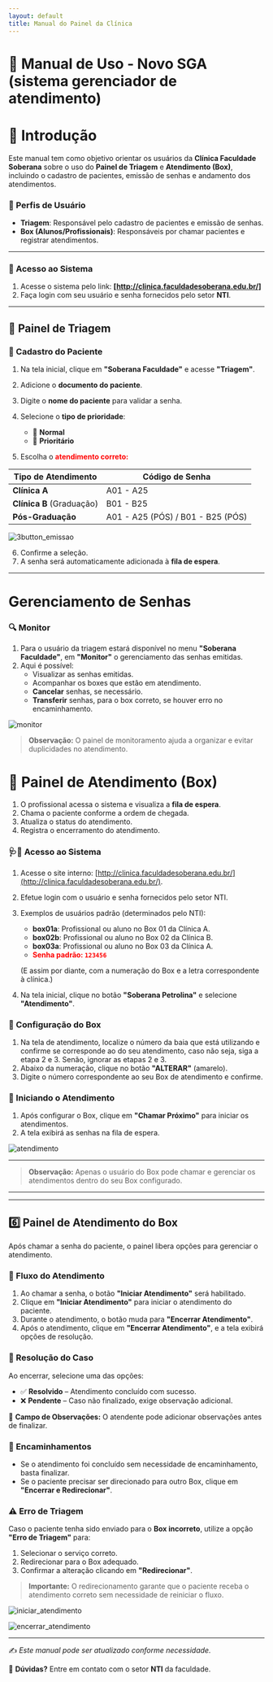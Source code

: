 ```yaml
---
layout: default
title: Manual do Painel da Clínica
---
```


# 📖 Manual de Uso - Novo SGA (sistema gerenciador de atendimento)  

# 🏥 Introdução  
Este manual tem como objetivo orientar os usuários da **Clínica Faculdade Soberana** sobre o uso do **Painel de Triagem** e **Atendimento (Box)**, incluindo o cadastro de pacientes, emissão de senhas e andamento dos atendimentos.  

### 👥 Perfis de Usuário  
- **Triagem**: Responsável pelo cadastro de pacientes e emissão de senhas.  
- **Box (Alunos/Profissionais)**: Responsáveis por chamar pacientes e registrar atendimentos.  

---

### 🔑 Acesso ao Sistema  
1. Acesse o sistema pelo link: **[http://clinica.faculdadesoberana.edu.br/]**
2. Faça login com seu usuário e senha fornecidos pelo setor **NTI**.  


---

## 📝 Painel de Triagem  
### 📌 Cadastro do Paciente  
1. Na tela inicial, clique em **"Soberana Faculdade"** e acesse **"Triagem"**.  
2. Adicione o **documento do paciente**.  
3. Digite o **nome do paciente** para validar a senha.  
4. Selecione o **tipo de prioridade**:  
   - 🔵 **Normal**  
   - 🔴 **Prioritário** 








5. Escolha o <span style="color: red;">**atendimento correto:**</span>  

| Tipo de Atendimento | Código de Senha |
|--------------------|----------------|
| **Clínica A**     | A01 - A25       |
| **Clínica B** (Graduação) | B01 - B25       |
| **Pós-Graduação** | A01 - A25 (PÓS) / B01 - B25 (PÓS) |

![3button_emissao](https://hackmd.io/_uploads/H1UxPeAoyl.png)


6. Confirme a seleção.  
7. A senha será automaticamente adicionada à **fila de espera**.  



---

#  Gerenciamento de Senhas  

### 🔍 Monitor  

1. Para o usuário da triagem estará disponível no menu **"Soberana Faculdade"**, em **"Monitor"** o gerenciamento das senhas emitidas.  
2. Aqui é possível:  
   - Visualizar as senhas emitidas.  
   - Acompanhar os boxes que estão em atendimento.  
   - **Cancelar** senhas, se necessário.  
   -  **Transferir** senhas, para o box correto, se houver erro no encaminhamento.  



![monitor](https://hackmd.io/_uploads/BygMe7l0sJl.png)
> **Observação:** O painel de monitoramento ajuda a organizar e evitar duplicidades no atendimento.  


# 📢 Painel de Atendimento (Box)  
1. O profissional acessa o sistema e visualiza a **fila de espera**.  
2. Chama o paciente conforme a ordem de chegada.  
3. Atualiza o status do atendimento.  
4. Registra o encerramento do atendimento.  


### 🩺📌 Acesso ao Sistema  
1. Acesse o site interno: [http://clinica.faculdadesoberana.edu.br/](http://clinica.faculdadesoberana.edu.br/).  
2. Efetue login com o usuário e senha fornecidos pelo setor NTI.  
3. Exemplos de usuários padrão (determinados pelo NTI):  
   - **box01a**: Profissional ou aluno no Box 01 da Clínica A.  
   - **box02b**: Profissional ou aluno no Box 02 da Clínica B.  
   - **box03a**: Profissional ou aluno no Box 03 da Clínica A.  
   -  <span style="color: red;">**Senha padrão: `123456`**  </span>

 
   (E assim por diante, com a numeração do Box e a letra correspondente à clínica.) 
4. Na tela inicial, clique no botão **"Soberana Petrolina"** e selecione **"Atendimento"**.  

### 📌 Configuração do Box  
1. Na tela de atendimento, localize o número da baia que está utilizando e confirme se corresponde ao do seu atendimento, caso não seja, siga a etapa 2 e 3. Senão, ignorar as etapas 2 e 3.  
2. Abaixo da numeração, clique no botão **"ALTERAR"** (amarelo).  
3. Digite o número correspondente ao seu Box de atendimento e confirme.  

### 📌 Iniciando o Atendimento  
1. Após configurar o Box, clique em **"Chamar Próximo"** para iniciar os atendimentos.  
2. A tela exibirá as senhas na fila de espera.  

![atendimento](https://hackmd.io/_uploads/BJEFUlAike.png)


---
> **Observação:** Apenas o usuário do Box pode chamar e gerenciar os atendimentos dentro do seu Box configurado.  

---

---

## 6️⃣ Painel de Atendimento do Box  

Após chamar a senha do paciente, o painel libera opções para gerenciar o atendimento.  

### 📌 Fluxo do Atendimento  
1. Ao chamar a senha, o botão **"Iniciar Atendimento"** será habilitado.  
2. Clique em **"Iniciar Atendimento"** para iniciar o atendimento do paciente.  
3. Durante o atendimento, o botão muda para **"Encerrar Atendimento"**.  
4. Após o atendimento, clique em **"Encerrar Atendimento"**, e a tela exibirá opções de resolução.  

### 📌 Resolução do Caso  
Ao encerrar, selecione uma das opções:  
- ✅ **Resolvido** – Atendimento concluído com sucesso.  
- ❌ **Pendente** – Caso não finalizado, exige observação adicional.  

📝 **Campo de Observações:** O atendente pode adicionar observações antes de finalizar.  

### 📌 Encaminhamentos  
- Se o atendimento foi concluído sem necessidade de encaminhamento, basta finalizar.  
- Se o paciente precisar ser direcionado para outro Box, clique em **"Encerrar e Redirecionar"**.  

### ⚠️ Erro de Triagem  
Caso o paciente tenha sido enviado para o **Box incorreto**, utilize a opção **"Erro de Triagem"** para:  
1. Selecionar o serviço correto.  
2. Redirecionar para o Box adequado.  
3. Confirmar a alteração clicando em **"Redirecionar"**.  

> **Importante:** O redirecionamento garante que o paciente receba o atendimento correto sem necessidade de reiniciar o fluxo.  

![iniciar_atendimento](https://hackmd.io/_uploads/rkUNVk12yl.png)

![encerrar_atendimento](https://hackmd.io/_uploads/SyJrNkynyg.png)



---


✍️ *Este manual pode ser atualizado conforme necessidade.*  

📌 **Dúvidas?** Entre em contato com o setor **NTI** da faculdade.  
